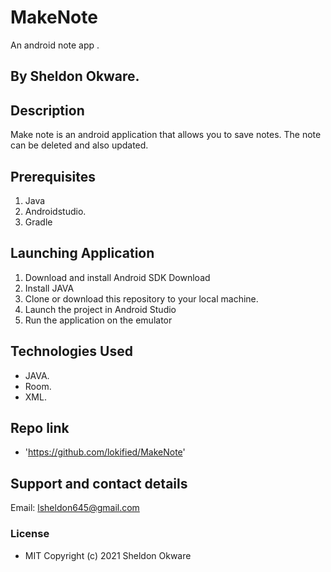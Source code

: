 # MakeNote
An android note app .

## By Sheldon Okware.

## Description
Make note is an android application that allows you to save notes. The note can be deleted and also updated.

## Prerequisites
1. Java
2. Androidstudio.
3. Gradle

## Launching Application
1. Download and install Android SDK Download
2. Install JAVA
3. Clone or download this repository to your local machine.
4. Launch the project in Android Studio
5. Run the application on the emulator


## Technologies Used
* JAVA.
* Room.
* XML.

## Repo link
*  'https://github.com/lokified/MakeNote'

## Support and contact details
Email: lsheldon645@gmail.com


### License
* MIT
Copyright (c) 2021 Sheldon Okware
